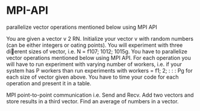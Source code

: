 # MPI-API

parallelize vector operations mentioned below using MPI API

You are given a vector v 2 RN. Initialize your vector v with random numbers (can be either integers or 
oating points). You will experiment with three dierent sizes of vector, i.e. N = f107; 1012; 1015g.
You have to parallelize vector operations mentioned below using MPI API. For each operation you will
have to run experiment with varying number of workers, i.e. if your system has P workers than run
experiments with workers = f1; 2; : : : Pg for each size of vector given above. You have to time your
code for each operation and present it in a table. 

MPI point-to-point communication i.e. Send and Recv.
Add two vectors and store results in a third vector.
Find an average of numbers in a vector.
